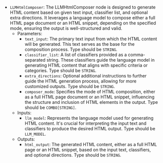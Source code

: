 - `LLMHtmlComposer`: The LLMHtmlComposer node is designed to generate HTML content based on given text input, classifier list, and optional extra directions. It leverages a language model to compose either a full HTML page document or an HTML snippet, depending on the specified mode, ensuring the output is well-structured and valid.
    - Parameters:
        - `text_input`: The primary text input from which the HTML content will be generated. This text serves as the base for the composition process. Type should be `STRING`.
        - `classifier_list`: A list of classifiers provided as a comma-separated string. These classifiers guide the language model in generating HTML content that aligns with specific criteria or categories. Type should be `STRING`.
        - `extra_directions`: Optional additional instructions to further guide the HTML generation process, allowing for more customized outputs. Type should be `STRING`.
        - `composer_mode`: Specifies the mode of HTML composition, either as a full HTML page document or an HTML snippet, influencing the structure and inclusion of HTML elements in the output. Type should be `COMBO[STRING]`.
    - Inputs:
        - `llm_model`: Represents the language model used for generating HTML content. It's crucial for interpreting the input text and classifiers to produce the desired HTML output. Type should be `LLM_MODEL`.
    - Outputs:
        - `html_output`: The generated HTML content, either as a full HTML page or an HTML snippet, based on the input text, classifiers, and optional directions. Type should be `STRING`.

